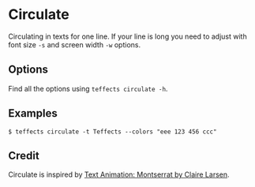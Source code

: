 # Circulate

Circulating in texts for one line. If your line is long you need to adjust with font size `-s` and screen width `-w` options.

## Options

Find all the options using `teffects circulate -h`.

## Examples



```
$ teffects circulate -t Teffects --colors "eee 123 456 ccc"
```

## Credit

Circulate is inspired by [Text Animation: Montserrat by Claire Larsen](https://codepen.io/ClaireLarsen/pen/XmVyVX).

